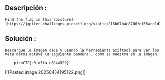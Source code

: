 ## Descripción :
	Find the flag in this [picture](https://jupiter.challenges.picoctf.org/static/916b07b4c87062c165ace1d3d31ef655/pico_img.png).
## Solución :

	Descargue la imagen dada y usando la herramienta exiftool para ver los meta datos obtuve la siguiente bandera , como se muestra en la imagen
	
		picoCTF{s0_m3ta_d8944929}

![[Pasted image 20250404195122.png]]